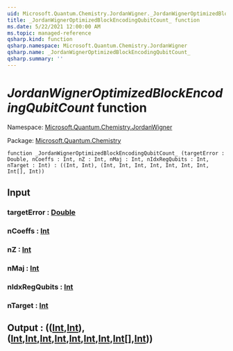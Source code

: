 ```yaml
---
uid: Microsoft.Quantum.Chemistry.JordanWigner._JordanWignerOptimizedBlockEncodingQubitCount_
title: _JordanWignerOptimizedBlockEncodingQubitCount_ function
ms.date: 5/22/2021 12:00:00 AM
ms.topic: managed-reference
qsharp.kind: function
qsharp.namespace: Microsoft.Quantum.Chemistry.JordanWigner
qsharp.name: _JordanWignerOptimizedBlockEncodingQubitCount_
qsharp.summary: ''
---
```


# _JordanWignerOptimizedBlockEncodingQubitCount_ function

Namespace: [Microsoft.Quantum.Chemistry.JordanWigner](xref:Microsoft.Quantum.Chemistry.JordanWigner)

Package: [Microsoft.Quantum.Chemistry](https://nuget.org/packages/Microsoft.Quantum.Chemistry)




```qsharp
function _JordanWignerOptimizedBlockEncodingQubitCount_ (targetError : Double, nCoeffs : Int, nZ : Int, nMaj : Int, nIdxRegQubits : Int, nTarget : Int) : ((Int, Int), (Int, Int, Int, Int, Int, Int, Int, Int[], Int))
```


## Input

### targetError : [Double](xref:microsoft.quantum.qsharp.valueliterals#double-literals)




### nCoeffs : [Int](xref:microsoft.quantum.qsharp.valueliterals#int-literals)




### nZ : [Int](xref:microsoft.quantum.qsharp.valueliterals#int-literals)




### nMaj : [Int](xref:microsoft.quantum.qsharp.valueliterals#int-literals)




### nIdxRegQubits : [Int](xref:microsoft.quantum.qsharp.valueliterals#int-literals)




### nTarget : [Int](xref:microsoft.quantum.qsharp.valueliterals#int-literals)





## Output : (([Int](xref:microsoft.quantum.qsharp.valueliterals#int-literals),[Int](xref:microsoft.quantum.qsharp.valueliterals#int-literals)),([Int](xref:microsoft.quantum.qsharp.valueliterals#int-literals),[Int](xref:microsoft.quantum.qsharp.valueliterals#int-literals),[Int](xref:microsoft.quantum.qsharp.valueliterals#int-literals),[Int](xref:microsoft.quantum.qsharp.valueliterals#int-literals),[Int](xref:microsoft.quantum.qsharp.valueliterals#int-literals),[Int](xref:microsoft.quantum.qsharp.valueliterals#int-literals),[Int](xref:microsoft.quantum.qsharp.valueliterals#int-literals),[Int](xref:microsoft.quantum.qsharp.valueliterals#int-literals)[],[Int](xref:microsoft.quantum.qsharp.valueliterals#int-literals)))

